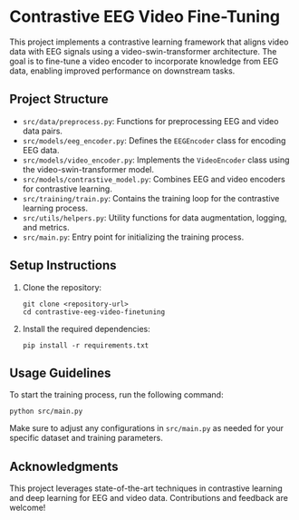 # Contrastive EEG Video Fine-Tuning

This project implements a contrastive learning framework that aligns video data with EEG signals using a video-swin-transformer architecture. The goal is to fine-tune a video encoder to incorporate knowledge from EEG data, enabling improved performance on downstream tasks.

## Project Structure

- `src/data/preprocess.py`: Functions for preprocessing EEG and video data pairs.
- `src/models/eeg_encoder.py`: Defines the `EEGEncoder` class for encoding EEG data.
- `src/models/video_encoder.py`: Implements the `VideoEncoder` class using the video-swin-transformer model.
- `src/models/contrastive_model.py`: Combines EEG and video encoders for contrastive learning.
- `src/training/train.py`: Contains the training loop for the contrastive learning process.
- `src/utils/helpers.py`: Utility functions for data augmentation, logging, and metrics.
- `src/main.py`: Entry point for initializing the training process.

## Setup Instructions

1. Clone the repository:
   ```
   git clone <repository-url>
   cd contrastive-eeg-video-finetuning
   ```

2. Install the required dependencies:
   ```
   pip install -r requirements.txt
   ```

## Usage Guidelines

To start the training process, run the following command:
```
python src/main.py
```

Make sure to adjust any configurations in `src/main.py` as needed for your specific dataset and training parameters.

## Acknowledgments

This project leverages state-of-the-art techniques in contrastive learning and deep learning for EEG and video data. Contributions and feedback are welcome!